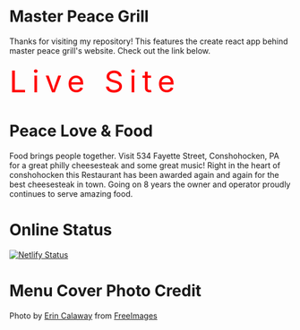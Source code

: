 # Master Peace Grill

Thanks for visiting my repository! This features the create react app behind master peace grill's website. Check out the link below.


<a style="color: red; font-size: 54px; text-decoration: none; letter-spacing: 10px" href='https://masterpeacegrill.netlify.app'>Live Site</a>

# Peace Love & Food

Food brings people together. Visit 534 Fayette Street, Conshohocken, PA for a great philly cheesesteak and some great music! Right in the heart of conshohocken this Restaurant has been awarded again and again for the best cheesesteak in town. Going on 8 years the owner and operator proudly continues to serve amazing food. 

# Online Status 

[![Netlify Status](https://api.netlify.com/api/v1/badges/bff4948a-056b-4416-b612-dee66dd5c600/deploy-status)](https://app.netlify.com/sites/masterpeacegrill/deploys)


# Menu Cover Photo Credit
Photo by <a href="https://freeimages.com/photographer/kalierin-47962">Erin Calaway</a> from <a href="https://freeimages.com">FreeImages</a>

